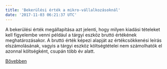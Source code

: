 ```yaml
---
title: 'Bekerülési érték a mikro-vállalkozásoknál'
date: '2017-11-03 06:21:37 UTC'
---
```


A bekerülési érték megállapítása azt jelenti, hogy milyen kiadási tételeket kell figyelembe venni például a tárgyi eszköz bruttó értékének meghatározásakor. A bruttó érték képezi alapját az értékcsökkenési leírás elszámolásának, vagyis a tárgyi eszköz költségtételei nem számolhatók el azonnal költségként, csupán több év alatt.


[Bővebben](http://ift.tt/2xTGGdC)
